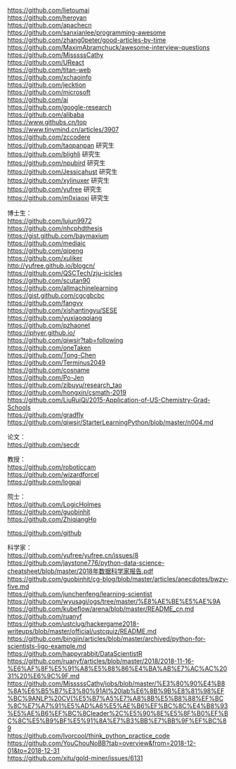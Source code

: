https://github.com/lietoumai    
https://github.com/heroyan   
https://github.com/apachecn   
https://github.com/sanxianlee/programming-awesome    
https://github.com/zhang0peter/good-articles-by-time     
https://github.com/MaximAbramchuck/awesome-interview-questions       
https://github.com/MisssssCathy  
https://github.com/UReact  
https://github.com/titan-web  
https://github.com/xchaoinfo  
https://github.com/jecktion  
https://github.com/microsoft  
https://github.com/ai  
https://github.com/google-research  
https://github.com/alibaba  
https://www.githubs.cn/top  
https://www.tinymind.cn/articles/3907  
https://github.com/zccodere  
https://github.com/taopanpan   研究生      
https://github.com/blighli   研究生     
https://github.com/npubird  研究生     
https://github.com/Jessicahust  研究生    
https://github.com/xylinuxer    研究生    
https://github.com/yufree    研究生    
https://github.com/m0xiaoxi    研究生    

博士生：    
https://github.com/lujun9972    
https://github.com/nhcphdthesis   
https://gist.github.com/baymaxium    
https://github.com/mediaic     
https://github.com/qipeng    
https://github.com/xuliker    
http://yufree.github.io/blogcn/    
https://github.com/QSCTech/zju-icicles    
https://github.com/scutan90    
https://github.com/allmachinelearning    
https://gist.github.com/cgcgbcbc    
https://github.com/fangvv    
https://github.com/xishantingyu/SESE   
https://github.com/yuxiaoqqiang     
https://github.com/pzhaonet     
https://iphyer.github.io/   
https://github.com/qiwsir?tab=following    
https://github.com/oneTaken   
https://github.com/Tong-Chen    
https://github.com/Terminus2049     
https://github.com/cosname     
https://github.com/Po-Jen     
https://github.com/zibuyu/research_tao   
https://github.com/hongxin/csmath-2019     
https://github.com/LiuRuiQi/2015-Application-of-US-Chemistry-Grad-Schools    
https://github.com/gradfly      
https://github.com/qiwsir/StarterLearningPython/blob/master/n004.md   

论文：   
https://github.com/secdr   

教授：   
https://github.com/roboticcam    
https://github.com/wizardforcel    
https://github.com/logpai    

院士：   
https://github.com/LogicHolmes    
https://github.com/guobinhit    
https://github.com/ZhiqiangHo   

https://github.com/github   

科学家：  
https://github.com/yufree/yufree.cn/issues/8   
https://github.com/jaystone776/python-data-science-cheatsheet/blob/master/2018年数据科学家报告.pdf    
https://github.com/guobinhit/cg-blog/blob/master/articles/anecdotes/bwzy-five.md   
https://github.com/junchenfeng/learning-scientist    
https://github.com/wyusagi/ogs/tree/master/%E8%AE%BE%E5%AE%9A    
https://github.com/kubeflow/arena/blob/master/README_cn.md   
https://github.com/ruanyf    
https://github.com/ustclug/hackergame2018-writeups/blob/master/official/ustcquiz/README.md    
https://github.com/bingjin/articles/blob/master/archived/python-for-scientists-ligo-example.md    
https://github.com/happyrabbit/DataScientistR    
https://github.com/ruanyf/articles/blob/master/2018/2018-11-16-%E6%AF%8F%E5%91%A8%E5%88%86%E4%BA%AB%E7%AC%AC%2031%20%E6%9C%9F.md   
https://github.com/MisssssCathy/jobs/blob/master/%E3%80%90%E4%B8%8A%E6%B5%B7%E3%80%91AI%20lab%E6%8B%9B%E8%81%98%EF%BC%9ANLP%20CV(%E5%B7%A5%E7%A8%8B%E5%B8%88%EF%BC%8C%E7%A7%91%E5%AD%A6%E5%AE%B6%EF%BC%8C%E4%B8%93%E5%AE%B6%EF%BC%8Cleader%2C%E5%90%8E%E5%8F%B0%EF%BC%8C%E5%B9%BF%E5%91%8A%E7%B3%BB%E7%BB%9F%EF%BC%89    
https://github.com/lvorcool/think_python_practice_code    
https://github.com/YouChouNoBB?tab=overview&from=2018-12-01&to=2018-12-31    
https://github.com/xitu/gold-miner/issues/6131    


